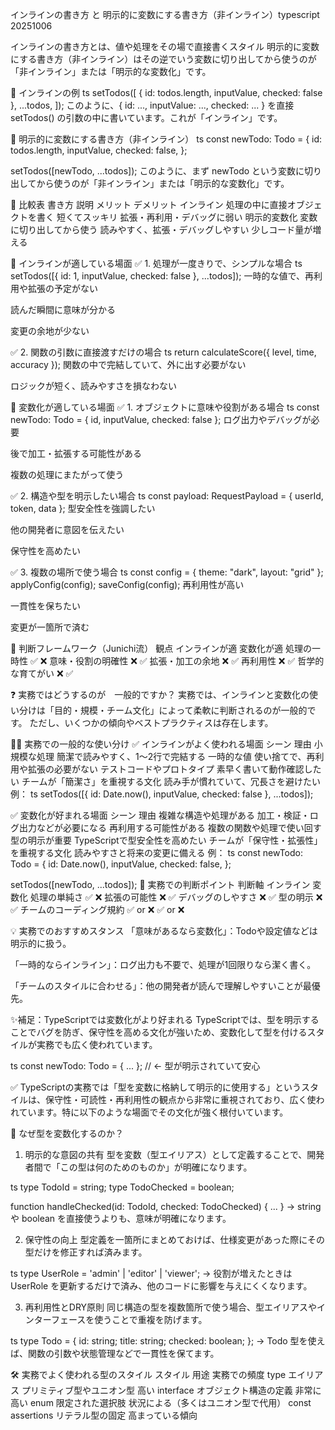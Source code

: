 インラインの書き方 と 明示的に変数にする書き方（非インライン）typescript 20251006

インラインの書き方とは、値や処理をその場で直接書くスタイル
明示的に変数にする書き方（非インライン）はその逆でいう変数に切り出してから使うのが「非インライン」または「明示的な変数化」です。

🧾 インラインの例
ts
setTodos([
  { id: todos.length, inputValue, checked: false },
  ...todos,
]);
このように、{ id: ..., inputValue: ..., checked: ... } を直接 setTodos() の引数の中に書いています。これが「インライン」です。

🧾 明示的に変数にする書き方（非インライン）
ts
const newTodo: Todo = {
  id: todos.length,
  inputValue,
  checked: false,
};

setTodos([newTodo, ...todos]);
このように、まず newTodo という変数に切り出してから使うのが「非インライン」または「明示的な変数化」です。

🔁 比較表
書き方	        説明	                        メリット	デメリット
インライン	処理の中に直接オブジェクトを書く	短くてスッキリ	拡張・再利用・デバッグに弱い
明示的変数化	変数に切り出してから使う	       読みやすく、拡張・デバッグしやすい	少しコード量が増える

🧭 インラインが適している場面
✅ 1. 処理が一度きりで、シンプルな場合
ts
setTodos([{ id: 1, inputValue, checked: false }, ...todos]);
一時的な値で、再利用や拡張の予定がない

読んだ瞬間に意味が分かる

変更の余地が少ない

✅ 2. 関数の引数に直接渡すだけの場合
ts
return calculateScore({ level, time, accuracy });
関数の中で完結していて、外に出す必要がない

ロジックが短く、読みやすさを損なわない

🧭 変数化が適している場面
✅ 1. オブジェクトに意味や役割がある場合
ts
const newTodo: Todo = { id, inputValue, checked: false };
ログ出力やデバッグが必要

後で加工・拡張する可能性がある

複数の処理にまたがって使う


✅ 2. 構造や型を明示したい場合
ts
const payload: RequestPayload = { userId, token, data };
型安全性を強調したい

他の開発者に意図を伝えたい

保守性を高めたい

✅ 3. 複数の場所で使う場合
ts
const config = { theme: "dark", layout: "grid" };
applyConfig(config);
saveConfig(config);
再利用性が高い

一貫性を保ちたい

変更が一箇所で済む


🧩 判断フレームワーク（Junichi流）
観点	            インラインが適	変数化が適
処理の一時性	        ✅	        ❌
意味・役割の明確性	    ❌	        ✅
拡張・加工の余地	    ❌	        ✅
再利用性	           ❌	       ✅
哲学的な育てがい	    ❌	        ✅

❓ 実務ではどうするのが　一般的ですか？
実務では、インラインと変数化の使い分けは「目的・規模・チーム文化」によって柔軟に判断されるのが一般的です。
ただし、いくつかの傾向やベストプラクティスは存在します。

🧑‍💻 実務での一般的な使い分け
✅ インラインがよく使われる場面
シーン	                            理由
小規模な処理	                  簡潔で読みやすく、1〜2行で完結する
一時的な値	                      使い捨てで、再利用や拡張の必要がない
テストコードやプロトタイプ	       素早く書いて動作確認したい
チームが「簡潔さ」を重視する文化	読み手が慣れていて、冗長さを避けたい
例：
ts
setTodos([{ id: Date.now(), inputValue, checked: false }, ...todos]);

✅ 変数化が好まれる場面
シーン	                        理由
複雑な構造や処理がある	加工・検証・ログ出力などが必要になる
再利用する可能性がある	複数の関数や処理で使い回す
型の明示が重要	        TypeScriptで型安全性を高めたい
チームが「保守性・拡張性」を重視する文化	読みやすさと将来の変更に備える
例：
ts
const newTodo: Todo = {
  id: Date.now(),
  inputValue,
  checked: false,
};

setTodos([newTodo, ...todos]);
🧩 実務での判断ポイント
判断軸	                    インライン	    変数化
処理の単純さ	                ✅	        ❌
拡張の可能性	                ❌	        ✅
デバッグのしやすさ	            ❌	        ✅
型の明示	                    ❌	        ✅
チームのコーディング規約	    ✅ or ❌    	✅ or ❌

💡 実務でのおすすめスタンス
「意味があるなら変数化」：Todoや設定値などは明示的に扱う。

「一時的ならインライン」：ログ出力も不要で、処理が1回限りなら潔く書く。

「チームのスタイルに合わせる」：他の開発者が読んで理解しやすいことが最優先。

✨補足：TypeScriptでは変数化がより好まれる
TypeScriptでは、型を明示することでバグを防ぎ、保守性を高める文化が強いため、変数化して型を付けるスタイルが実務でも広く使われています。

ts
const newTodo: Todo = { ... }; // ← 型が明示されていて安心


✅ TypeScriptの実務では「型を変数に格納して明示的に使用する」というスタイルは、保守性・可読性・再利用性の観点から非常に重視されており、広く使われています。特に以下のような場面でその文化が強く根付いています。

🧠 なぜ型を変数化するのか？
1. 明示的な意図の共有
型を変数（型エイリアス）として定義することで、開発者間で「この型は何のためのものか」が明確になります。

ts
type TodoId = string;
type TodoChecked = boolean;

function handleChecked(id: TodoId, checked: TodoChecked) { ... }
→ string や boolean を直接使うよりも、意味が明確になります。

2. 保守性の向上
型定義を一箇所にまとめておけば、仕様変更があった際にその型だけを修正すれば済みます。

ts
type UserRole = 'admin' | 'editor' | 'viewer';
→ 役割が増えたときは UserRole を更新するだけで済み、他のコードに影響を与えにくくなります。

3. 再利用性とDRY原則
同じ構造の型を複数箇所で使う場合、型エイリアスやインターフェースを使うことで重複を防げます。

ts
type Todo = {
  id: string;
  title: string;
  checked: boolean;
};
→ Todo 型を使えば、関数の引数や状態管理などで一貫性を保てます。

🛠 実務でよく使われる型のスタイル
スタイル	             用途	                実務での頻度
type エイリアス	    プリミティブ型やユニオン型	    高い
interface	       オブジェクト構造の定義	       非常に高い
enum	            限定された選択肢	           状況による（多くはユニオン型で代用）
const assertions	リテラル型の固定	高まっている傾向
